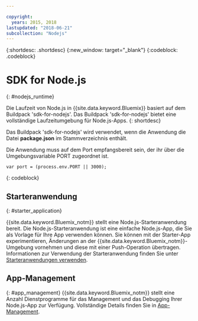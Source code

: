 ```yaml
---

copyright:
  years: 2015, 2018
lastupdated: "2018-06-21"
subcollection: "Nodejs"
---
```


{:shortdesc: .shortdesc}
{:new_window: target="_blank"}
{:codeblock: .codeblock}


# SDK for Node.js
{: #nodejs_runtime}

Die Laufzeit von Node.js in {{site.data.keyword.Bluemix}} basiert auf dem Buildpack 'sdk-for-nodejs'.
Das Buildpack 'sdk-for-nodejs' bietet eine vollständige Laufzeitumgebung für Node.js-Apps.
{: shortdesc}

Das Buildpack 'sdk-for-nodejs' wird verwendet, wenn die Anwendung die Datei **package.json** im Stammverzeichnis enthält.

Die Anwendung muss auf dem Port empfangsbereit sein, der ihr über die Umgebungsvariable PORT zugeordnet ist.
```
var port = (process.env.PORT || 3000);
```
{: codeblock}

## Starteranwendung
{: #starter_application}

{{site.data.keyword.Bluemix_notm}} stellt eine Node.js-Starteranwendung bereit.  Die Node.js-Starteranwendung ist eine einfache Node.js-App, die Sie als Vorlage für Ihre App verwenden können. Sie können mit der Starter-App experimentieren, Änderungen an der {{site.data.keyword.Bluemix_notm}}-Umgebung vornehmen und diese mit einer Push-Operation übertragen. Informationen zur Verwendung der Starteranwendung finden Sie unter [Starteranwendungen verwenden](/docs/runtimes-common/starter_app_usage.html).

## App-Management
{: #app_management}
{{site.data.keyword.Bluemix_notm}} stellt eine Anzahl Dienstprogramme für das Management und das Debugging Ihrer Node.js-App zur Verfügung.  Vollständige Details finden Sie in [App-Management](/docs/runtimes-common/app_mng.html).
